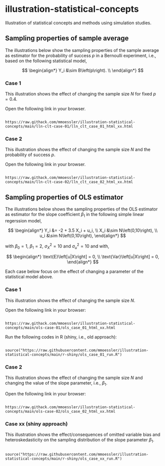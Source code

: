 # illustration-statistical-concepts

Illustration of statistical concepts and methods using simulation studies.

## Sampling properties of sample average

The illustrations below show the sampling properties of the sample average as estimator for the probability of success $p$ in a Bernoulli experiment, i.e., based on the following statistical model,

$$
\begin{align*}
Y_i &\sim B\left(p\right). \\
\end{align*}
$$

### Case 1

This illustration shows the effect of changing the sample size $N$ for fixed $p=0.4$.

Open the following link in your browser.

```

https://raw.githack.com/mmoessler/illustration-statistical-concepts/main/lln-clt-case-01/lln_clt_case_01_html_xx.html

```

### Case 2

This illustration shows the effect of changing the sample size $N$ and the probability of success $p$.

Open the following link in your browser.

```

https://raw.githack.com/mmoessler/illustration-statistical-concepts/main/lln-clt-case-02/lln_clt_case_02_html_xx.html

```

## Sampling properties of OLS estimator

The illustrations below shows the sampling properties of the OLS estimator as estimator for the slope coefficient $\beta_1$ in the following simple linear regerssion model,

$$
\begin{align*}
Y_i &= -2 + 3.5 X_i + u_i, \\
X_i &\sim N\left(0,10\right), \\
u_i &\sim N\left(0,10\right),
\end{align*}
$$

with $\beta_0 = 1$, $\beta_1 = 2$, $\sigma_X^2 = 10$ and $\sigma_u^2 = 10$ and with,

$$
\begin{align*}
\text{E}\left[u|X\right] = 0, \\
\text{Var}\left[u|X\right] = 0,
\end{align*}
$$

Each case below focus on the effect of changing a parameter of the statistical model above.

### Case 1

This illustration shows the effect of changing the sample size $N$.

Open the following link in your browser:

```

https://raw.githack.com/mmoessler/illustration-statistical-concepts/main/ols-case-01/ols_case_01_html_xx.html

```

Run the following codes in R (shiny, i.e., old approach):

```

source("https://raw.githubusercontent.com/mmoessler/illustration-statistical-concepts/main/r-shiny/ols_case_01_run.R")

```

### Case 2

This illustration shows the effect of changing the sample size $N$ and changing the value of the slope parameter, i.e., $\beta_1$.

Open the following link in your browser:

```

https://raw.githack.com/mmoessler/illustration-statistical-concepts/main/ols-case-02/ols_case_02_html_xx.html

```

<!--

### Case 3

This illustration shows the effect of changing the sample size $N$ and changing the variance of $u$, i.e., $\sigma_u^2$.

### Case 4

This illustration shows the effect of changing the sample size $N$ and changing the variance of $X$, i.e., $\sigma_X^2$.

Run the following codes in R (old approach):

```

source("https://raw.githubusercontent.com/mmoessler/illustration-statistical-concepts/main/r-shiny/ols_case_02_run.R")

```

### Case 4

This illustration shows the effect of ..., i.e., of omitted variable bias (OVB).

Run the following codes in R (old approach):

```

source("https://raw.githubusercontent.com/mmoessler/illustration-statistical-concepts/main/r-shiny/ols_case_03_run.R")

```

-->

### Case xx (shiny approach)

This illustration shows the effect/consequences of omitted variable bias and heteroskedasticity on the sampling distribution of the slope parameter $\beta_1$.

```

source("https://raw.githubusercontent.com/mmoessler/illustration-statistical-concepts/main/r-shiny/ols_case_xx_run.R")

```
